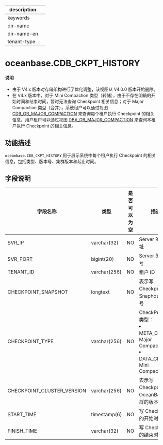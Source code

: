 |description||
|---|---|
|keywords||
|dir-name||
|dir-name-en||
|tenant-type||

# oceanbase.CDB_CKPT_HISTORY

<main id="notice" type='explain'>
<h4>说明</h4>
<ul><li>由于 V4.x 版本对存储架构进行了优化调整，该视图从 V4.0.0 版本开始删除。</li>
<li>在 V4.x 版本中，对于 Mini Compaction 类型（转储），由于不存在明确的开始时间和结束时间，暂时无法查询 Checkpoint 相关信息；对于 Major Compaction 类型（合并），系统租户可以通过视图 <a href="9800.o-cdb_ob_major_compaction-of-sys-tenant.md">CDB_OB_MAJOR_COMPACTION</a> 来查询每个租户执行 Checkpoint 的相关信息，用户租户可以通过视图 <a href="../../400.system-view-of-mysql-mode/200.dictionary-view-of-mysql-mode/9900.o-dba_ob_major_compaction-of-mysql-mode.md">DBA_OB_MAJOR_COMPACTION</a> 来查询本租户执行 Checkpoint 的相关信息。</li></ul>
</main>

## 功能描述

`oceanbase.CDB_CKPT_HISTORY` 用于展示系统中每个租户执行 Checkpoint 的相关信息，包括类型、版本号、集群版本和起止时间。

## 字段说明

|    **字段名称**            |    **类型**  | **是否可以为空** |                    **描述**                                                            |
|----------------------------|--------------|------------|----------------------------------------------------------------------------------------------|
| SVR_IP                     | varchar(32)  | NO         | Server 的 IP 地址                                                                            |
| SVR_PORT                   | bigint(20)   | NO         | Server 的端口号                                                                              |
| TENANT_ID                  | varchar(256) | NO         | 租户 ID                                                                                      |
| CHECKPOINT_SNAPSHOT        | longtext     | NO         | 表示写 Checkpoint 的 Snaphost 版本号                                                          |
| CHECKPOINT_TYPE            | varchar(256) | NO         | CheckPoint 的类型： </li><li> META_CKPT：Major Compaction   </li><li> DATA_CKPT：Mini Compaction  |
| CHECKPOINT_CLUSTER_VERSION | varchar(256) | NO         | 表示写 Checkpoint 的 OceanBase 集群的版本号                                                    |
| START_TIME                 | timestamp(6) | NO         | 写 Checkpoint 的开始时间                                                                      |
| FINISH_TIME                | varchar(32)  | NO         | 写 Checkpoint 的结束时间                                                                      |

